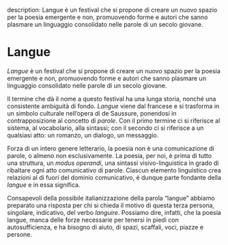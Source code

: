 description: Langue è un festival che si propone di creare un nuovo spazio per la poesia emergente e non, promuovendo forme e autori che sanno plasmare un linguaggio consolidato nelle parole di un secolo giovane.

<h1 class="main-title">Langue</h1>

*Langue* è un festival che si propone di creare un nuovo spazio per la poesia emergente e non,  promuovendo forme e autori che sanno plasmare un linguaggio consolidato nelle parole di un secolo giovane.

Il termine che dà il nome a questo festival ha una lunga storia, nonché una consistente ambiguità di fondo. *Langue* viene dal francese e si trasforma in un simbolo culturale nell’opera di de Saussure, ponendosi in contrapposizione al concetto di *parole*. Con il primo termine ci si riferisce al sistema, al vocabolario, alla sintassi; con il secondo ci si riferisce a un qualsiasi atto: un romanzo, un dialogo, un messaggio.

Forza di un intero genere letterario, la poesia non è una comunicazione di parole, o almeno non esclusivamente. La poesia, per noi, è prima di tutto una struttura, un *modus operandi*, una sintassi visivo-linguistica in grado di ribaltare ogni atto comunicativo di parole. Ciascun elemento linguistico crea relazioni al di fuori del dominio comunicativo, è dunque parte fondante della *langue* e in essa significa.

Consapevoli della possibile italianizzazione della parola “langue” abbiamo preparato una risposta per chi si chieda il motivo di questa terza persona, singolare, indicativo, del verbo *languire*. Possiamo dire, infatti, che la poesia langue, manca delle forze necessarie per tenersi in piedi con autosufficienza, e ha bisogno di aiuto, di spazi, scaffali, voci, piazze e persone.

<script type="application/ld+json">
{
  "@context": "http://schema.org",
  "@type": "BreadcrumbList",
  "itemListElement": [{
    "@type": "ListItem",
    "position": 1,
    "item": {
      "@id": "http://www.languefestival.it/#langue",
      "name": "Langue"
    }
  }]
}
</script>
